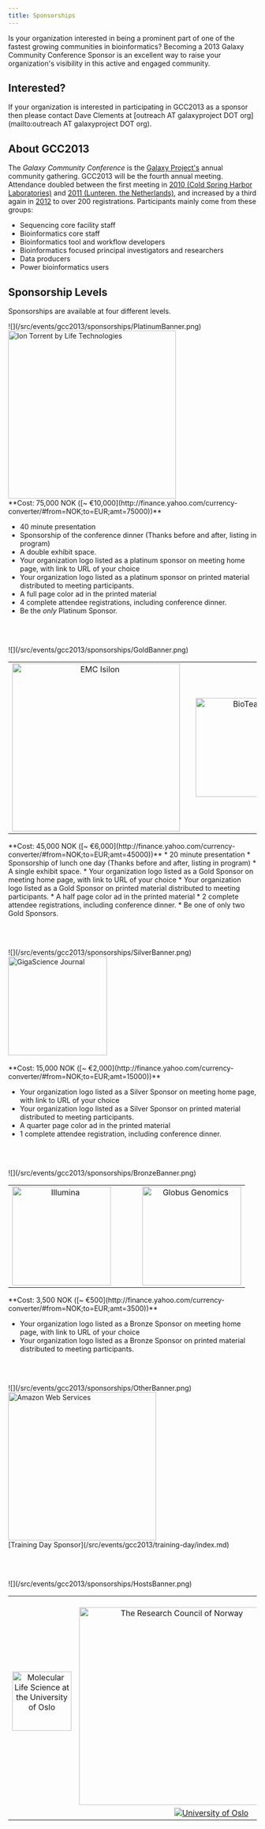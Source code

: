 ```yaml
---
title: Sponsorships
---
```

<slot name="/events/gcc2013/header" />

<slot name="/events/gcc2013/linkbox" />

Is your organization interested in being a prominent part of one of the fastest growing communities in bioinformatics?  Becoming a 2013 Galaxy Community Conference Sponsor is an excellent way to raise your organization's visibility in this active and engaged community.

## Interested?

If your organization is interested in participating in GCC2013 as a sponsor then please contact Dave Clements at [outreach AT galaxyproject DOT org](mailto:outreach AT galaxyproject DOT org).

## About GCC2013

The *Galaxy Community Conference* is the [Galaxy Project's](http://galaxyproject.org/) annual community gathering.  GCC2013 will be the fourth annual meeting.  Attendance doubled between the first meeting in [2010 (Cold Spring Harbor Laboratories)](/src/events/gdc2010/index.md) and [2011 (Lunteren, the Netherlands)](https://galaxyproject.org/gcc2011/), and increased by a third again in [2012](/src/events/gcc2012/index.md) to over 200 registrations.  Participants mainly come from these groups:
* Sequencing core facility staff
* Bioinformatics core staff
* Bioinformatics tool and workflow developers
* Bioinformatics focused principal investigators and researchers
* Data producers
* Power bioinformatics users

## Sponsorship Levels

Sponsorships are available at four different levels.

<div class='center'>![](/src/events/gcc2013/sponsorships/PlatinumBanner.png)</div>

<div class='center'><a href='http://www.lifetechnologies.com/'><img src="/src/images/logos/IonTorrentLogo340.png" alt="Ion Torrent by Life Technologies" width="340" /></a></div>

<div class='indent'>
**Cost: 75,000 NOK ([~ €10,000](http://finance.yahoo.com/currency-converter/#from=NOK;to=EUR;amt=75000))**

* 40 minute presentation
* Sponsorship of the conference dinner  (Thanks before and after, listing in program)
* A double exhibit space.
* Your organization logo listed as a platinum sponsor on meeting home page, with link to URL of your choice
* Your organization logo listed as a platinum sponsor on printed material distributed to meeting participants.
* A full page color ad in the printed material
* 4 complete attendee registrations, including conference dinner.
* Be the *only* Platinum Sponsor.

</div>

<br /><br />

<div class='center'>![](/src/events/gcc2013/sponsorships/GoldBanner.png)</div>

<table>
  <tr>
    <td style=" border: none; text-align: center;"> <a href='http://www.emc.com/isilon'><img src="/src/images/logos/EMCIsilonLogo.jpg" alt="EMC Isilon" width="340" /></a> </td>
    <td style=" border: none; width: 10%; text-align: center;"> </td>
    <td style=" border: none; text-align: center;"> <a href='http://bioteam.net/'><img src="/src/images/logos/BioTeamLogo154.gif" alt="BioTeam" width="200" /></a> </td>
  </tr>
</table>


<div class='indent'>
**Cost: 45,000 NOK ([~ €6,000](http://finance.yahoo.com/currency-converter/#from=NOK;to=EUR;amt=45000))**
* 20 minute presentation
* Sponsorship of lunch one day (Thanks before and after, listing in program)
* A single exhibit space.
* Your organization logo listed as a Gold Sponsor on meeting home page, with link to URL of your choice
* Your organization logo listed as a Gold Sponsor on printed material distributed to meeting participants.
* A half page color ad in the printed material
* 2 complete attendee registrations, including conference dinner.
* Be one of only two Gold Sponsors.

</div>

<br /><br />

<div class='center'>![](/src/events/gcc2013/sponsorships/SilverBanner.png)</div>

<div class='center'><a href='http://www.gigasciencejournal.com/'><img src="/src/images/logos/GigaScienceLogo250.png" alt="GigaScience Journal" width="200" /></a></div>

<br />

<div class='indent'>
**Cost: 15,000 NOK ([~ €2,000](http://finance.yahoo.com/currency-converter/#from=NOK;to=EUR;amt=15000))**

* Your organization logo listed as a Silver Sponsor on meeting home page, with link to URL of your choice
* Your organization logo listed as a Silver Sponsor on printed material distributed to meeting participants.
* A quarter page color ad in the printed material
* 1 complete attendee registration, including conference dinner.

</div>

<br /><br />

<div class='center'>![](/src/events/gcc2013/sponsorships/BronzeBanner.png)</div>

<table>
  <tr>
    <td style=" border: none; text-align: center;"> <a href='http://www.illumina.com/'><img src="/src/images/logos/IlluminaLogo250.png" alt="Illumina" width="200" /></a> </td>
    <td style=" border: none; width: 10%; text-align: center;"> </td>
    <td style=" border: none; text-align: center;"> <a href='http://globus.org/genomics'><img src="/src/images/logos/GlobusGenomics.png" alt="Globus Genomics" width="200" /></a> </td>
  </tr>
</table>


<div class='indent'>
**Cost: 3,500 NOK ([~ €500](http://finance.yahoo.com/currency-converter/#from=NOK;to=EUR;amt=3500))**

* Your organization logo listed as a Bronze Sponsor on meeting home page, with link to URL of your choice
* Your organization logo listed as a Bronze Sponsor on printed material distributed to meeting participants.

</div>

<br /><br />

<div class='center'>![](/src/events/gcc2013/sponsorships/OtherBanner.png)</div>

<div class='center'><a href='http://aws.amazon.com/'><img src="/src/images/logos/AWSLogo400.png" alt="Amazon Web Services" width="300" /></a><br />
[Training Day Sponsor](/src/events/gcc2013/training-day/index.md)
</div>

<br /><br />

<div class='center'>![](/src/events/gcc2013/sponsorships/HostsBanner.png)</div>

<table>
  <tr>
    <td style=" text-align: center; border: none;"> <a href='http://www.uio.no/english/research/interfaculty-research-areas/mls/'><img src="/src/images/logos/MLSUiOLogo.png" alt="Molecular Life Science at the University of Oslo" height=120 /></a> </td>
    <td style=" text-align: center; border: none;"> &nbsp;&nbsp; <a href='http://www.forskningsradet.no/english/'><img src="/src/images/logos/ResearchCouncilNorway500.png" alt="The Research Council of Norway" width="400" /></a> </td>
    <td style=" text-align: center; border: none;"> &nbsp;&nbsp; <a href='http://www.bioinfo.no/about/'><img src="/src/images/logos/FUGE.png" alt="Functional Genomics" height=120 /></a> &nbsp;&nbsp; </td>
    <td style=" text-align: center; border: none;"> <a href='http://www.elixir-europe.org/'><img src="/src/images/logos/ElixirNoTextLogo.png" alt="Elixer" height=120 /></a> </td>
  </tr>
  <tr>
    <td colspan=4 style=" border: none; text-align: center;"> <a href='http://uio.no/'><img src="/src/images/logos/UiOLogo.png" alt="University of Oslo"  /></a> </td>
  </tr>
</table>


<br /><br />



<slot name="/events/gcc2013/footer" />
